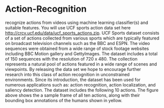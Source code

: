 # Action-Recognition
recognize actions from videos using machine learning classifier(s) and suitable features. You will use UCF sports action data set here http://crcv.ucf.edu/data/ucf_sports_actions.zip. UCF Sports dataset consists of a set of actions collected from various sports which are typically featured on broadcast television channels such as the BBC and ESPN. The video sequences were obtained from a wide range of stock footage websites including BBC Motion gallery and GettyImages. The dataset includes a total of 150 sequences with the resolution of 720 x 480. The collection represents a natural pool of actions featured in a wide range of scenes and viewpoints. By releasing the data set we hope to encourage further research into this class of action recognition in unconstrained environments. Since its introduction, the dataset has been used for numerous applications such as: action recognition, action localization, and saliency detection. The dataset includes the following 10 actions. The figure above shows the a sample frame of all ten actions, along with their bounding box annotations of the humans shown in yellow.
